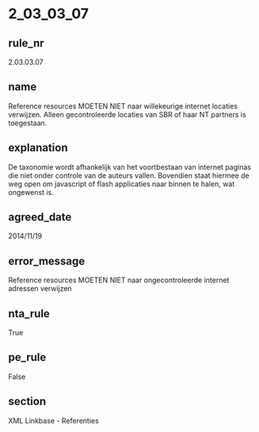# 2_03_03_07

## rule_nr
2.03.03.07

## name
Reference resources MOETEN NIET naar willekeurige internet locaties verwijzen. Alleen gecontroleerde locaties van SBR of haar NT partners is toegestaan.

## explanation
De taxonomie wordt afhankelijk van het voortbestaan van internet paginas die niet onder controle van de auteurs vallen. Bovendien staat hiermee de weg open om javascript of flash applicaties naar binnen te halen, wat ongewenst is.

## agreed_date
2014/11/19

## error_message
Reference resources MOETEN NIET naar ongecontroleerde internet adressen verwijzen

## nta_rule
True

## pe_rule
False

## section
XML Linkbase - Referenties

